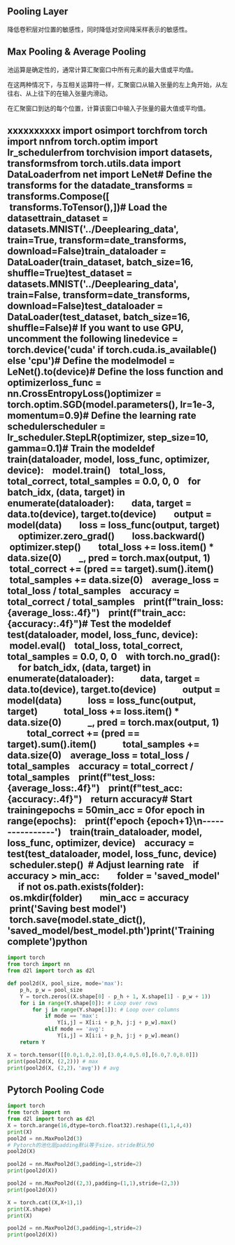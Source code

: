 ## Pooling Layer

降低卷积层对位置的敏感性，同时降低对空间降采样表示的敏感性。

## Max Pooling & Average Pooling

池运算是确定性的，通常计算汇聚窗口中所有元素的最大值或平均值。

在这两种情况下，与互相关运算符一样，汇聚窗口从输入张量的左上角开始，从左往右、从上往下的在输入张量内滑动。

在汇聚窗口到达的每个位置，计算该窗口中输入子张量的最大值或平均值。

## xxxxxxxxxx import osimport torchfrom torch import nnfrom torch.optim import lr_schedulerfrom torchvision import datasets, transformsfrom torch.utils.data import DataLoaderfrom net import LeNet​# Define the transforms for the datadate_transforms = transforms.Compose([    transforms.ToTensor(),])​# Load the datasettrain_dataset = datasets.MNIST('../Deeplearing_data', train=True, transform=date_transforms, download=False)train_dataloader = DataLoader(train_dataset, batch_size=16, shuffle=True)test_dataset = datasets.MNIST('../Deeplearing_data', train=False, transform=date_transforms, download=False)test_dataloader = DataLoader(test_dataset, batch_size=16, shuffle=False)​# If you want to use GPU, uncomment the following linedevice = torch.device('cuda' if torch.cuda.is_available() else 'cpu')​# Define the modelmodel = LeNet().to(device)​# Define the loss function and optimizerloss_func = nn.CrossEntropyLoss()optimizer = torch.optim.SGD(model.parameters(), lr=1e-3, momentum=0.9)​# Define the learning rate schedulerscheduler = lr_scheduler.StepLR(optimizer, step_size=10, gamma=0.1)​# Train the modeldef train(dataloader, model, loss_func, optimizer, device):    model.train()    total_loss, total_correct, total_samples = 0.0, 0, 0    for batch_idx, (data, target) in enumerate(dataloader):        data, target = data.to(device), target.to(device)        output = model(data)        loss = loss_func(output, target)        optimizer.zero_grad()        loss.backward()        optimizer.step()        total_loss += loss.item() * data.size(0)        _, pred = torch.max(output, 1)        total_correct += (pred == target).sum().item()        total_samples += data.size(0)    average_loss = total_loss / total_samples    accuracy = total_correct / total_samples    print(f"train_loss: {average_loss:.4f}")    print(f"train_acc: {accuracy:.4f}")​# Test the modeldef test(dataloader, model, loss_func, device):    model.eval()    total_loss, total_correct, total_samples = 0.0, 0, 0    with torch.no_grad():        for batch_idx, (data, target) in enumerate(dataloader):            data, target = data.to(device), target.to(device)            output = model(data)            loss = loss_func(output, target)            total_loss += loss.item() * data.size(0)            _, pred = torch.max(output, 1)            total_correct += (pred == target).sum().item()            total_samples += data.size(0)    average_loss = total_loss / total_samples    accuracy = total_correct / total_samples    print(f"test_loss: {average_loss:.4f}")    print(f"test_acc: {accuracy:.4f}")    return accuracy​# Start trainingepochs = 50min_acc = 0for epoch in range(epochs):    print(f'epoch {epoch+1}\n----------------')    train(train_dataloader, model, loss_func, optimizer, device)    accuracy = test(test_dataloader, model, loss_func, device)    scheduler.step()  # Adjust learning rate    if accuracy > min_acc:        folder = 'saved_model'        if not os.path.exists(folder):            os.mkdir(folder)        min_acc = accuracy        print('Saving best model')        torch.save(model.state_dict(), 'saved_model/best_model.pth')print('Training complete')​python

```python
import torch
from torch import nn
from d2l import torch as d2l

def pool2d(X, pool_size, mode='max'):
    p_h, p_w = pool_size
    Y = torch.zeros((X.shape[0] - p_h + 1, X.shape[1] - p_w + 1))
    for i in range(Y.shape[0]): # Loop over rows
        for j in range(Y.shape[1]): # Loop over columns
            if mode == 'max':
                Y[i,j] = X[i:i + p_h, j:j + p_w].max()
            elif mode == 'avg':
                Y[i,j] = X[i:i + p_h, j:j + p_w].mean()
    return Y

X = torch.tensor([[0.0,1.0,2.0],[3.0,4.0,5.0],[6.0,7.0,8.0]])
print(pool2d(X, (2,2))) # max
print(pool2d(X, (2,2)，'avg')) # avg
```

## Pytorch Pooling Code

```python
import torch
from torch import nn
from d2l import torch as d2l
X = torch.arange(16,dtype=torch.float32).reshape((1,1,4,4)) 
print(X)
pool2d = nn.MaxPool2d(3) 
# Pytorch的池化层padding默认等于size，stride默认为0
pool2d(X)

pool2d = nn.MaxPool2d(3,padding=1,stride=2)
print(pool2d(X))

pool2d = nn.MaxPool2d((2,3),padding=(1,1),stride=(2,3))
print(pool2d(X))

X = torch.cat((X,X+1),1)
print(X.shape)
print(X)

pool2d = nn.MaxPool2d(3,padding=1,stride=2)
print(pool2d(X))
```

